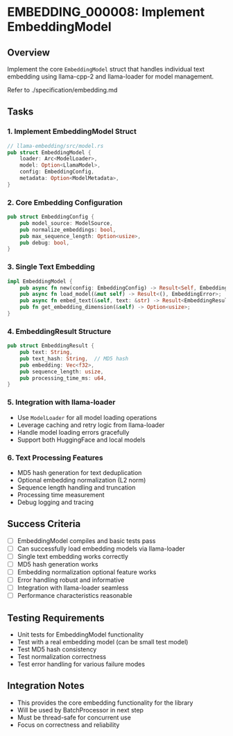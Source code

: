 # EMBEDDING_000008: Implement EmbeddingModel

## Overview
Implement the core `EmbeddingModel` struct that handles individual text embedding using llama-cpp-2 and llama-loader for model management.

Refer to ./specification/embedding.md

## Tasks

### 1. Implement EmbeddingModel Struct
```rust
// llama-embedding/src/model.rs
pub struct EmbeddingModel {
    loader: Arc<ModelLoader>,
    model: Option<LlamaModel>,
    config: EmbeddingConfig,
    metadata: Option<ModelMetadata>,
}
```

### 2. Core Embedding Configuration
```rust
pub struct EmbeddingConfig {
    pub model_source: ModelSource,
    pub normalize_embeddings: bool,
    pub max_sequence_length: Option<usize>,
    pub debug: bool,
}
```

### 3. Single Text Embedding
```rust
impl EmbeddingModel {
    pub async fn new(config: EmbeddingConfig) -> Result<Self, EmbeddingError>;
    pub async fn load_model(&mut self) -> Result<(), EmbeddingError>;
    pub async fn embed_text(&self, text: &str) -> Result<EmbeddingResult, EmbeddingError>;
    pub fn get_embedding_dimension(&self) -> Option<usize>;
}
```

### 4. EmbeddingResult Structure
```rust
pub struct EmbeddingResult {
    pub text: String,
    pub text_hash: String,  // MD5 hash
    pub embedding: Vec<f32>,
    pub sequence_length: usize,
    pub processing_time_ms: u64,
}
```

### 5. Integration with llama-loader
- Use `ModelLoader` for all model loading operations
- Leverage caching and retry logic from llama-loader
- Handle model loading errors gracefully
- Support both HuggingFace and local models

### 6. Text Processing Features
- MD5 hash generation for text deduplication
- Optional embedding normalization (L2 norm)
- Sequence length handling and truncation
- Processing time measurement
- Debug logging and tracing

## Success Criteria
- [ ] EmbeddingModel compiles and basic tests pass
- [ ] Can successfully load embedding models via llama-loader
- [ ] Single text embedding works correctly
- [ ] MD5 hash generation works
- [ ] Embedding normalization optional feature works
- [ ] Error handling robust and informative
- [ ] Integration with llama-loader seamless
- [ ] Performance characteristics reasonable

## Testing Requirements
- Unit tests for EmbeddingModel functionality
- Test with a real embedding model (can be small test model)
- Test MD5 hash consistency
- Test normalization correctness
- Test error handling for various failure modes

## Integration Notes
- This provides the core embedding functionality for the library
- Will be used by BatchProcessor in next step
- Must be thread-safe for concurrent use
- Focus on correctness and reliability